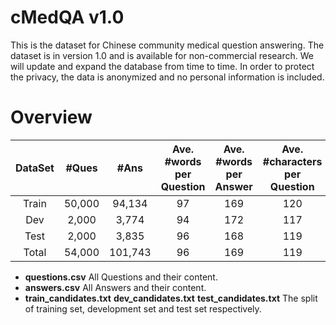 # cMedQA v1.0
This is the dataset for Chinese community medical question answering. The dataset is in version 1.0 and is available for non-commercial research. We will update and expand the database from time to time. In order to protect the privacy, the data is anonymized and no personal information is included.


# Overview

| DataSet | #Ques | #Ans | Ave. #words per Question |  Ave. #words per Answer| Ave. #characters per Question | Ave. #characters per Answer |
| :-: | :-: | :-: | :-: | :-: | :-: | :-: |
|Train|50,000|94,134|97|169|120|212|
|Dev|2,000|3,774|94|172|117|216|
|Test|2,000|3,835|96|168|119|211|
|Total|54,000|101,743|96|169|119|212|

* **questions.csv**  All Questions and their content.
* **answers.csv**  All Answers and their content.
* **train_candidates.txt** **dev_candidates.txt** **test_candidates.txt** The split of training set, development set and test set respectively.

